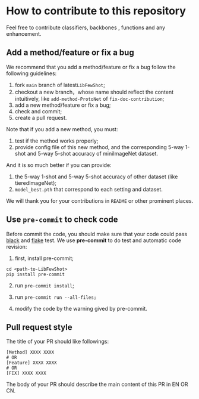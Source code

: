 # How to contribute to this repository

Feel free to contribute classifiers, backbones , functions and any enhancement.

## Add a method/feature or fix a bug

We recommend that you add a method/feature or fix a bug follow the following guidelines:

1. fork `main` branch of  latest`LibFewShot`;
2. checkout a new branch，whose name should reflect the content intuitively, like `add-method-ProtoNet` of `fix-doc-contribution`;
3. add a new method/feature or fix a bug;
4. check and commit;
5. create a pull request.

Note that if you add a new method, you must:

1. test if the method works properly;
2. provide config file of this new method, and the corresponding 5-way 1-shot and 5-way 5-shot accuracy of miniImageNet dataset.

And it is so much better if you can provide:

1. the 5-way 1-shot and 5-way 5-shot accuracy of other dataset (like tieredImageNet);
2. `model_best.pth` that correspond to each setting and dataset.

We will thank you for your contributions in `README` or other prominent places.

## Use `pre-commit` to check code

Before commit the code, you should make sure that your code could pass [black](https://github.com/psf/black) and [flake](https://github.com/PyCQA/flake8) test. We use **pre-commit** to do test and automatic code revision:

1. first, install pre-commit;
```shell
cd <path-to-LibFewShot>
pip install pre-commit
```

2. run `pre-commit install`;
3. run `pre-commit run --all-files;`

4. modify the code by the warning gived by pre-commit.

## Pull request style

The title of your PR should like followings:

```text
[Method] XXXX XXXX
# OR
[Feature] XXXX XXXX
# OR
[FIX] XXXX XXXX
```
The body of your PR should describe the main content of this PR in EN OR CN.
